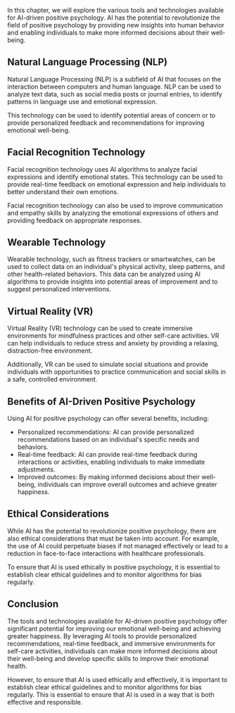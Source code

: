 
In this chapter, we will explore the various tools and technologies available for AI-driven positive psychology. AI has the potential to revolutionize the field of positive psychology by providing new insights into human behavior and enabling individuals to make more informed decisions about their well-being.

Natural Language Processing (NLP)
---------------------------------

Natural Language Processing (NLP) is a subfield of AI that focuses on the interaction between computers and human language. NLP can be used to analyze text data, such as social media posts or journal entries, to identify patterns in language use and emotional expression.

This technology can be used to identify potential areas of concern or to provide personalized feedback and recommendations for improving emotional well-being.

Facial Recognition Technology
-----------------------------

Facial recognition technology uses AI algorithms to analyze facial expressions and identify emotional states. This technology can be used to provide real-time feedback on emotional expression and help individuals to better understand their own emotions.

Facial recognition technology can also be used to improve communication and empathy skills by analyzing the emotional expressions of others and providing feedback on appropriate responses.

Wearable Technology
-------------------

Wearable technology, such as fitness trackers or smartwatches, can be used to collect data on an individual's physical activity, sleep patterns, and other health-related behaviors. This data can be analyzed using AI algorithms to provide insights into potential areas of improvement and to suggest personalized interventions.

Virtual Reality (VR)
--------------------

Virtual Reality (VR) technology can be used to create immersive environments for mindfulness practices and other self-care activities. VR can help individuals to reduce stress and anxiety by providing a relaxing, distraction-free environment.

Additionally, VR can be used to simulate social situations and provide individuals with opportunities to practice communication and social skills in a safe, controlled environment.

Benefits of AI-Driven Positive Psychology
-----------------------------------------

Using AI for positive psychology can offer several benefits, including:

* Personalized recommendations: AI can provide personalized recommendations based on an individual's specific needs and behaviors.
* Real-time feedback: AI can provide real-time feedback during interactions or activities, enabling individuals to make immediate adjustments.
* Improved outcomes: By making informed decisions about their well-being, individuals can improve overall outcomes and achieve greater happiness.

Ethical Considerations
----------------------

While AI has the potential to revolutionize positive psychology, there are also ethical considerations that must be taken into account. For example, the use of AI could perpetuate biases if not managed effectively or lead to a reduction in face-to-face interactions with healthcare professionals.

To ensure that AI is used ethically in positive psychology, it is essential to establish clear ethical guidelines and to monitor algorithms for bias regularly.

Conclusion
----------

The tools and technologies available for AI-driven positive psychology offer significant potential for improving our emotional well-being and achieving greater happiness. By leveraging AI tools to provide personalized recommendations, real-time feedback, and immersive environments for self-care activities, individuals can make more informed decisions about their well-being and develop specific skills to improve their emotional health.

However, to ensure that AI is used ethically and effectively, it is important to establish clear ethical guidelines and to monitor algorithms for bias regularly. This is essential to ensure that AI is used in a way that is both effective and responsible.
